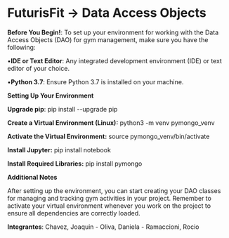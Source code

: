 # FuturisFit -> Data Access Objects

**Before You Begin!**: To set up your environment for working with the Data Access Objects (DAO) for gym management, make sure you have the following:

•**IDE or Text Editor**: Any integrated development environment (IDE) or text editor of your choice.

•**Python 3.7**: Ensure Python 3.7 is installed on your machine.

**Setting Up Your Environment**

**Upgrade pip**:
pip install --upgrade pip


**Create a Virtual Environment (Linux):**
python3 -m venv pymongo_venv


**Activate the Virtual Environment:**
source pymongo_venv/bin/activate


**Install Jupyter:**
pip install notebook


**Install Required Libraries:**
pip install pymongo


**Additional Notes**

After setting up the environment, you can start creating your DAO classes for managing and tracking gym activities in your project.
Remember to activate your virtual environment whenever you work on the project to ensure all dependencies are correctly loaded.


**Integrantes**: Chavez, Joaquin - Oliva, Daniela - Ramaccioni, Rocio
